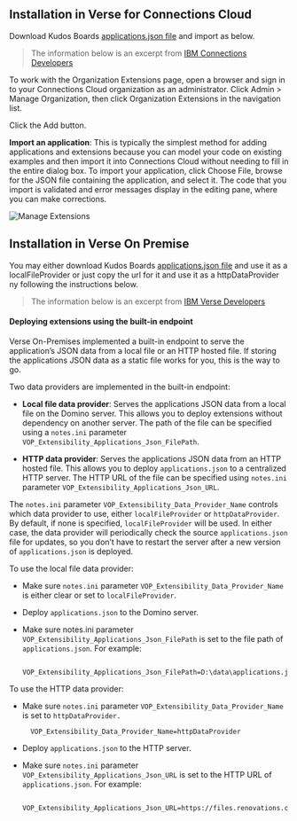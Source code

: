 ## Installation in Verse for Connections Cloud

Download Kudos Boards [applications.json file](https://kudosboards.com/widgets/verse/applications.json) and import as below.

> The information below is an excerpt from
> [IBM Connections Developers](https://www-10.lotus.com/ldd/appdevwiki.nsf/xpDocViewer.xsp?lookupName=Dev+Guide+topics#action=openDocument&res_title=Managing_applications_for_Verse_or_the_Top_Navigation_Bar&content=sdkcontent)

To work with the Organization Extensions page, open a browser and sign in to your Connections Cloud organization as an administrator. Click Admin > Manage Organization, then click Organization Extensions in the navigation list.

Click the Add button.

__Import an application__: This is typically the simplest method for adding applications and extensions because you can model your code on existing examples and then import it into Connections Cloud without needing to fill in the entire dialog box. To import your application, click Choose File, browse for the JSON file containing the application, and select it. The code that you import is validated and error messages display in the editing pane, where you can make corrections.

  ![Manage Extensions](/assets/connections/verse-cloud-extension.png)

## Installation in Verse On Premise

You may either download Kudos Boards [applications.json file](https://kudosboards.com/widgets/verse/applications.json) and use it as a localFileProvider or just copy the url for it and use it as a httpDataProvider ny following the instructions below.

> The information below is an excerpt from
> [IBM Verse Developers](https://ibmverse.github.io/verse-developer/developers/#registering-an-application-in-ibm-verse)

#### Deploying extensions using the built-in endpoint
Verse On-Premises implemented a built-in endpoint to serve the application’s JSON data from a local file or an HTTP hosted file. If storing the applications JSON data as a static file works for you, this is the way to go.

Two data providers are implemented in the built-in endpoint:

- __Local file data provider__: Serves the applications JSON data from a local file on the Domino server. This allows you to deploy extensions without dependency on another server. The path of the file can be specified using a `notes.ini` parameter `VOP_Extensibility_Applications_Json_FilePath`.

- __HTTP data provider__: Serves the applications JSON data from an HTTP hosted file. This allows you to deploy `applications.json` to a centralized HTTP server. The HTTP URL of the file can be specified using `notes.ini` parameter `VOP_Extensibility_Applications_Json_URL`.

The `notes.ini` parameter `VOP_Extensibility_Data_Provider_Name` controls which data provider to use, either `localFileProvider` or `httpDataProvider`. By default, if none is specified, `localFileProvider` will be used. In either case, the data provider will periodically check the source `applications.json` file for updates, so you don’t have to restart the server after a new version of `applications.json` is deployed.

To use the local file data provider:

- Make sure `notes.ini` parameter `VOP_Extensibility_Data_Provider_Name` is either clear or set to `localFileProvider`.

- Deploy `applications.json` to the Domino server.

- Make sure notes.ini parameter `VOP_Extensibility_Applications_Json_FilePath` is set to the file path of `applications.json`. For example:

        VOP_Extensibility_Applications_Json_FilePath=D:\data\applications.json

To use the HTTP data provider:

- Make sure `notes.ini` parameter `VOP_Extensibility_Data_Provider_Name` is set to `httpDataProvider.`

        VOP_Extensibility_Data_Provider_Name=httpDataProvider

- Deploy `applications.json` to the HTTP server.

- Make sure `notes.ini` parameter `VOP_Extensibility_Applications_Json_URL` is set to the HTTP URL of `applications.json`. For example:

        VOP_Extensibility_Applications_Json_URL=https://files.renovations.com/vop/applications.json
